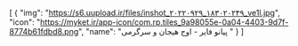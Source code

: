 [
  {
    "img": "https://s6.uupload.ir/files/inshot_۲۰۲۲۰۹۲۹_۱۸۳۰۲۰۲۴۹_ve1l.jpg",
    "icon": "https://myket.ir/app-icon/com.rp.tiles_9a98055e-0a04-4403-9d7f-8774b61fdbd8.png",
    "name": "پیانو فایر - اوج هیجان و سرگرمی "
  }
]
